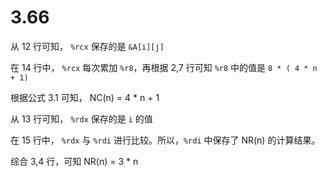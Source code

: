 # 3.66

从 12 行可知， `%rcx` 保存的是 `&A[i][j]`

在 14 行中， `%rcx` 每次累加 `%r8`，再根据 2,7 行可知 `%r8` 中的值是 `8 * ( 4 * n + 1)`

根据公式 3.1 可知， NC(n) = 4 * n + 1

从 13 行可知， `%rdx` 保存的是 `i` 的值

在 15 行中， `%rdx` 与 `%rdi` 进行比较。所以，`%rdi` 中保存了 NR(n) 的计算结果。

综合 3,4 行，可知 NR(n) = 3 * n